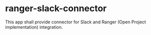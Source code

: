 # ranger-slack-connector
This app shall provide connector for Slack and Ranger (Open Project implementation) integration.

